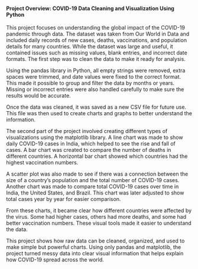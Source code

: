 #### **Project Overview: COVID-19 Data Cleaning and Visualization Using Python**

This project focuses on understanding the global impact of the COVID-19 pandemic through data. The dataset was taken from Our World in Data and included daily records of new cases, deaths, vaccinations, and population details for many countries. While the dataset was large and useful, it contained issues such as missing values, blank entries, and incorrect date formats. The first step was to clean the data to make it ready for analysis.

Using the pandas library in Python, all empty strings were removed, extra spaces were trimmed, and date values were fixed to the correct format. This made it possible to group and filter the data by months or years. Missing or incorrect entries were also handled carefully to make sure the results would be accurate.

Once the data was cleaned, it was saved as a new CSV file for future use. This file was then used to create charts and graphs to better understand the information.

The second part of the project involved creating different types of visualizations using the matplotlib library. A line chart was made to show daily COVID-19 cases in India, which helped to see the rise and fall of cases. A bar chart was created to compare the number of deaths in different countries. A horizontal bar chart showed which countries had the highest vaccination numbers.

A scatter plot was also made to see if there was a connection between the size of a country’s population and the total number of COVID-19 cases. Another chart was made to compare total COVID-19 cases over time in India, the United States, and Brazil. This chart was later adjusted to show total cases year by year for easier comparison.

From these charts, it became clear how different countries were affected by the virus. Some had higher cases, others had more deaths, and some had better vaccination numbers. These visual tools made it easier to understand the data.

This project shows how raw data can be cleaned, organized, and used to make simple but powerful charts. Using only pandas and matplotlib, the project turned messy data into clear visual information that helps explain how COVID-19 spread across the world.



